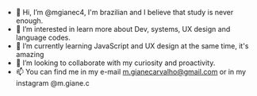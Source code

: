 - 👋 Hi, I’m @mgianec4, I'm brazilian and I believe that study is never enough.
- 👀 I’m interested in learn more about Dev, systems, UX design and language codes.
- 🌱 I’m currently learning JavaScript and UX design at the same time, it's amazing
- 💞️ I’m looking to collaborate with my curiosity and proactivity.
- 📫 You can find me in my e-mail m.gianecarvalho@gmail.com or in my instagram @m.giane.c 
